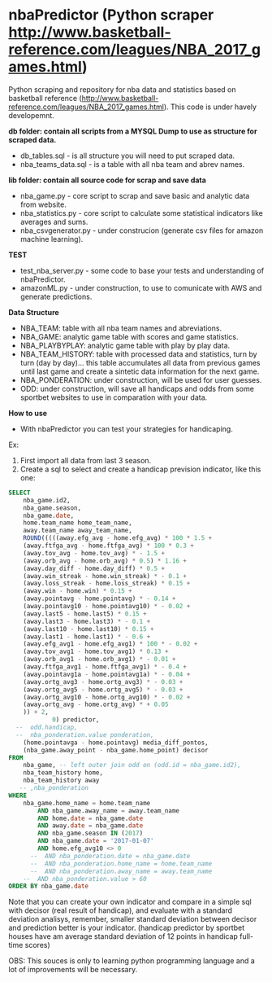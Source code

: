 # nbaPredictor (Python scraper http://www.basketball-reference.com/leagues/NBA_2017_games.html)
Python scraping and repository for nba data and statistics based on basketball reference (http://www.basketball-reference.com/leagues/NBA_2017_games.html). This code is under havely developemnt.

<b>db folder: contain all scripts from a MYSQL Dump to use as structure for scraped data.</b>
* db_tables.sql - is all structure you will need to put scraped data.
* nba_teams_data.sql - is a table with all nba team and abrev names.

<b> lib folder: contain all source code for scrap and save data </b>
* nba_game.py - core script to scrap and save basic and analytic data from website.
* nba_statistics.py - core script to calculate some statistical indicators like averages and sums.
* nba_csvgenerator.py - under construcion (generate csv files for amazon machine learning).

<b> TEST </b>
* test_nba_server.py - some code to base your tests and understanding of nbaPredictor.
* amazonML.py - under construction, to use to comunicate with AWS and generate predictions.

<b> Data Structure </b>

* NBA_TEAM: table with all nba team names and abreviations.
* NBA_GAME: analytic game table with scores and game statistics.
* NBA_PLAYBYPLAY: analytic game table with play by play data.
* NBA_TEAM_HISTORY: table with processed data and statistics, turn by turn (day by day)... this table accumulates all data from previous games until last game and create a sintetic data information for the next game.
* NBA_PONDERATION: under construction, will be used for user guesses.
* ODD: under construction, will save all handicaps and odds from some sportbet websites to use in comparation with your data.

<b> How to use </b>
 - With nbaPredictor you can test your strategies for handicaping. 

Ex:
1. First import all data from last 3 season.
2. Create a sql to select and create a handicap prevision indicator, like this one:

```sql
SELECT 
    nba_game.id2,
    nba_game.season,
    nba_game.date,
    home.team_name home_team_name,
    away.team_name away_team_name,
    ROUND(((((away.efg_avg - home.efg_avg) * 100 * 1.5 + 
    (away.ftfga_avg - home.ftfga_avg) * 100 * 0.3 + 
    (away.tov_avg - home.tov_avg) * - 1.5 + 
    (away.orb_avg - home.orb_avg) * 0.5) * 1.16 + 
    (away.day_diff - home.day_diff) * 0.5 + 
    (away.win_streak - home.win_streak) * - 0.1 + 
    (away.loss_streak - home.loss_streak) * 0.15 + 
    (away.win - home.win) * 0.15 + 
    (away.pointavg - home.pointavg) * - 0.14 + 
    (away.pointavg10 - home.pointavg10) * - 0.02 + 
    (away.last5 - home.last5) * 0.15 + 
    (away.last3 - home.last3) * - 0.1 + 
    (away.last10 - home.last10) * 0.15 + 
    (away.last1 - home.last1) * - 0.6 + 
    (away.efg_avg1 - home.efg_avg1) * 100 * - 0.02 + 
    (away.tov_avg1 - home.tov_avg1) * 0.13 + 
    (away.orb_avg1 - home.orb_avg1) * - 0.01 + 
    (away.ftfga_avg1 - home.ftfga_avg1) * - 0.4 + 
    (away.pointavg1a - home.pointavg1a) * - 0.04 + 
    (away.ortg_avg3 - home.ortg_avg3) * - 0.03 + 
    (away.ortg_avg5 - home.ortg_avg5) * - 0.03 + 
    (away.ortg_avg10 - home.ortg_avg10) * - 0.02 + 
	(away.ortg_avg - home.ortg_avg) * + 0.05  
	)) + 2,
            0) predictor,
  --  odd.handicap,        
  --  nba_ponderation.value ponderation,
    (home.pointavga - home.pointavg) media_diff_pontos,
    (nba_game.away_point - nba_game.home_point) decisor
FROM
    nba_game, -- left outer join odd on (odd.id = nba_game.id2),
    nba_team_history home,
    nba_team_history away
   -- ,nba_ponderation
WHERE
    nba_game.home_name = home.team_name
        AND nba_game.away_name = away.team_name
        AND home.date = nba_game.date
        AND away.date = nba_game.date
        AND nba_game.season IN (2017)
        AND nba_game.date = '2017-01-07'
        AND home.efg_avg10 <> 0
      --  AND nba_ponderation.date = nba_game.date
      --  AND nba_ponderation.home_name = home.team_name
      --  AND nba_ponderation.away_name = away.team_name
    --  AND nba_ponderation.value > 60
ORDER BY nba_game.date
```

Note that you can create your own indicator and compare in a simple sql with decisor (real result of handicap), and evaluate with a standard deviation analisys, remember, smaller standard deviation between decisor and prediction better is your indicator. (handicap predictor by sportbet houses have am average standard deviation of 12 points in handicap full-time scores)


OBS: This souces is only to learning python programming language and a lot of improvements will be necessary.

